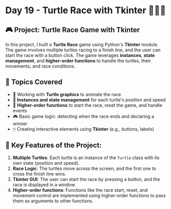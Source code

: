 # Day 19 - Turtle Race with Tkinter 🐢🏁🚦
## 🎮 Project: Turtle Race Game with Tkinter
In this project, I built a **Turtle Race** game using Python's **Tkinter** module. The game involves multiple turtles racing to a finish line, and the user can start the race with a button click.
The game leverages **instances**, **state management**, and **higher-order functions** to handle the turtles, their movements, and race conditions.
## 🧠 Topics Covered
- 🐢 Working with **Turtle graphics** to animate the race
- 🧳 **Instances and state management** for each turtle's position and speed
- 🔄 **Higher-order functions** to start the race, reset the game, and handle events
- 🎮 Basic game logic: detecting when the race ends and declaring a winner
- 🖱 Creating interactive elements using **Tkinter** (e.g., buttons, labels)
## 🧩 Key Features of the Project:
1. **Multiple Turtles**: Each turtle is an instance of the `Turtle` class with its own state (position and speed).
2. **Race Logic**: The turtles move across the screen, and the first one to cross the finish line wins.
3. **Tkinter GUI**: The user can start the race by pressing a button, and the race is displayed in a window.
4. **Higher-order functions**: Functions like the race start, reset, and movement control are implemented using higher-order functions to pass them as arguments to other functions.
